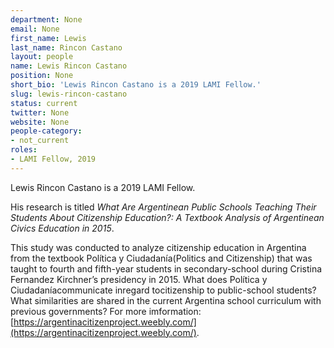 ```yaml
---
department: None
email: None
first_name: Lewis
last_name: Rincon Castano
layout: people
name: Lewis Rincon Castano
position: None
short_bio: 'Lewis Rincon Castano is a 2019 LAMI Fellow.'
slug: lewis-rincon-castano
status: current
twitter: None
website: None
people-category:
- not_current
roles:
- LAMI Fellow, 2019
---
```

Lewis Rincon Castano is a 2019 LAMI Fellow.

His research is titled _What Are Argentinean Public Schools Teaching Their Students About Citizenship Education?: A Textbook Analysis of Argentinean Civics Education in 2015_.

This study was conducted to analyze citizenship education in Argentina from the textbook Política  y Ciudadanía(Politics and Citizenship) that was taught to fourth and fifth-year students in secondary-school during Cristina Fernandez Kirchner’s presidency in 2015. What does Política y Ciudadaníacommunicate inregard tocitizenship to public-school students? What similarities are shared in the current Argentina school curriculum with previous governments?  For more imformation: [https://argentinacitizenproject.weebly.com/](https://argentinacitizenproject.weebly.com/).